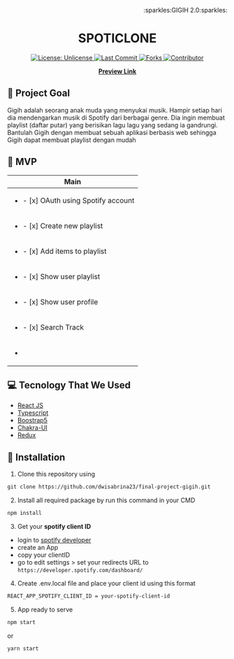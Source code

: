 <p align="right">:sparkles:GIGIH 2.0:sparkles:</p>
<h1 align="center">SPOTICLONE</h1>

<p align="center">
<a href="http://unlicense.org/">
<img src="https://img.shields.io/github/license/dwisabrina23/final-project-gigih?style=flat-square" alt="License: Unlicense">
</a>

<a href="https://github.com/dwisabrina23/final-project-gigih">
<img src="https://img.shields.io/github/last-commit/dwisabrina23/final-project-gigih?style=flat-square" alt="Last Commit">
</a>

<a href="https://github.com/markdown-templates/markdown-snippets/fork">
<img src="https://img.shields.io/github/forks/dwisabrina23/final-project-gigih?style=flat-square" alt="Forks">
</a>
  
<a href="https://github.com/dwisabrina23/final-project-gigih/graphs/contributors">
<img src="https://img.shields.io/github/contributors/dwisabrina23/final-project-gigih?style=flat-square" alt="Contributor">
</a>
</p>


<p align="center">
<strong><a href="https://reservaksin.live">Preview Link</a></strong>
</p>

## 🎯 Project Goal
Gigih adalah seorang anak muda yang menyukai musik. Hampir setiap hari dia
mendengarkan musik di Spotify dari berbagai genre. Dia ingin membuat playlist (daftar
putar) yang berisikan lagu lagu yang sedang ia gandrungi. Bantulah Gigih dengan
membuat sebuah aplikasi berbasis web sehingga Gigih dapat membuat playlist dengan
mudah

## 🚩 MVP
| Main |
| -----------|
| <ul><li>- [x] OAuth using Spotify account</li> |
| <ul><li>- [x] Create new playlist</li> |
| <ul><li>- [x] Add items to playlist</li> |
| <ul><li>- [x] Show user playlist</li> |
| <ul><li>- [x] Show user profile</li> |
| <ul><li>- [x] Search Track </li> |
| <ul><li> </li>| <ul><li> </li> |

## 💻 Tecnology That We Used
  * [React JS](reactjs.org)
  * [Typescript](typescriptlang.org/)
  * [Boostrap5](https://getbootstrap.com/docs/5.0/getting-started/introduction/)
  * [Chakra-UI](https://chakra-ui.com/)
  * [Redux](redux.js.org)
  
## 🚀 Installation
1. Clone this repository using 
```html
git clone https://github.com/dwisabrina23/final-project-gigih.git
```
  
2. Install all required package by run this command in your CMD
```html
npm install
```
3. Get your **spotify client ID**
  - login to [spotify developer](https://developer.spotify.com/dashboard/)
  - create an App
  - copy your clientID
  - go to edit settings > set your redirects URL to ```https://developer.spotify.com/dashboard/```
  
4. Create .env.local file and place your client id using this format
```html
REACT_APP_SPOTIFY_CLIENT_ID = your-spotify-client-id
```
5. App ready to serve
```html
npm start
```
  or
```html
yarn start
```
